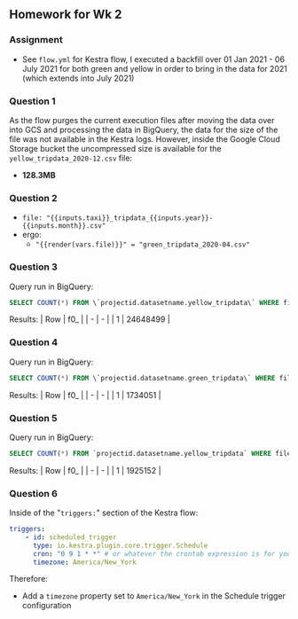 ## Homework for Wk 2
### Assignment
- See `flow.yml` for Kestra flow, I executed a backfill over 01 Jan 2021 - 06 July 2021 for both green and yellow in order to bring in the data for 2021 (which extends into July 2021)

### Question 1
As the flow purges the current execution files after moving the data over into GCS and processing the data in BigQuery, the data for the size of the file was not available in the Kestra logs. However, inside the Google Cloud Storage bucket the uncompressed size is available for the `yellow_tripdata_2020-12.csv` file:
- **128.3MB**

### Question 2
* `file: "{{inputs.taxi}}_tripdata_{{inputs.year}}-{{inputs.month}}.csv"`
* ergo: 
    - `"{{render(vars.file)}}" = "green_tripdata_2020-04.csv"`

### Question 3
Query run in BigQuery:
```sql
SELECT COUNT(*) FROM \`projectid.datasetname.yellow_tripdata\` WHERE filename LIKE "%2020%";
```

Results:
| Row | f0_ |
| - | - |
| 1 | 24648499 |

### Question 4
Query run in BigQuery:
```sql
SELECT COUNT(*) FROM \`projectid.datasetname.green_tripdata\` WHERE filename LIKE "%2020%";
```

Results:
| Row | f0_ |
| - | - |
| 1 | 1734051 |

### Question 5
Query run in BigQuery:
```sql
SELECT COUNT(*) FROM `projectid.datasetname.yellow_tripdata` WHERE filename LIKE "%2021-03%";
```
Results:
| Row | f0_ |
| - | - |
| 1 | 1925152 |

### Question 6
Inside of the "`triggers:`" section of the Kestra flow:
```yaml
triggers:
    - id: scheduled_trigger
      type: io.kestra.plugin.core.trigger.Schedule
      cron: "0 9 1 * *" # or whatever the crontab expression is for your desired scheduling
      timezone: America/New_York
```

Therefore: 
- Add a `timezone` property set to `America/New_York` in the Schedule trigger configuration